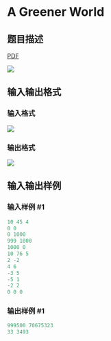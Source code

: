 # A Greener World

## 题目描述

[problemUrl]: https://uva.onlinejudge.org/index.php?option=com_onlinejudge&Itemid=8&category=22&page=show_problem&problem=1958

[PDF](https://uva.onlinejudge.org/external/110/p11017.pdf)

![](https://cdn.luogu.com.cn/upload/vjudge_pic/UVA11017/6c97ce024da8b783041e2065988d854539dfef61.png)

## 输入输出格式

### 输入格式

![](https://cdn.luogu.com.cn/upload/vjudge_pic/UVA11017/0d0a3340b5d6d4ab2ae54d3c6b6a7bb16d31eb46.png)

### 输出格式

![](https://cdn.luogu.com.cn/upload/vjudge_pic/UVA11017/c331876225cb29601341d938b5e71dd1f3d92303.png)

## 输入输出样例

### 输入样例 #1

```cpp
10 45 4
0 0
0 1000
999 1000
1000 0
10 76 5
2 -2
4 6
-3 5
-5 1
-2 2
0 0 0
```


### 输出样例 #1

```cpp
999500 70675323
33 3493
```


